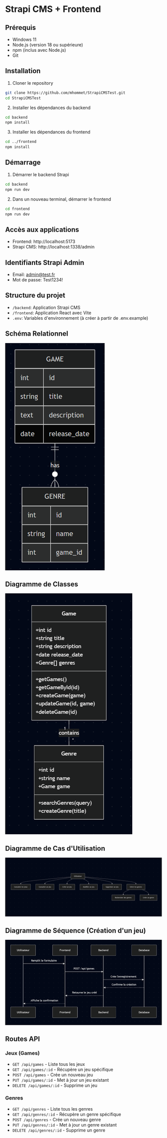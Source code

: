 # Strapi CMS + Frontend

## Prérequis

-   Windows 11
-   Node.js (version 18 ou supérieure)
-   npm (inclus avec Node.js)
-   Git

## Installation

1. Cloner le repository

```bash
git clone https://github.com/mhommet/StrapiCMSTest.git
cd StrapiCMSTest
```

2. Installer les dépendances du backend

```bash
cd backend
npm install
```

3. Installer les dépendances du frontend

```bash
cd ../frontend
npm install
```

## Démarrage

1. Démarrer le backend Strapi

```bash
cd backend
npm run dev
```

2. Dans un nouveau terminal, démarrer le frontend

```bash
cd frontend
npm run dev
```

## Accès aux applications

-   Frontend: http://localhost:5173
-   Strapi CMS: http://localhost:1338/admin

## Identifiants Strapi Admin

-   Email: admin@test.fr
-   Mot de passe: Test1234!

## Structure du projet

-   `/backend`: Application Strapi CMS
-   `/frontend`: Application React avec Vite
-   `.env`: Variables d'environnement (à créer à partir de .env.example)

## Schéma Relationnel

![Schéma relationnel](SchémaRelationnel.png)

## Diagramme de Classes

![Diagramme de classes](DiagrammeDeClasse.png)

## Diagramme de Cas d'Utilisation

![Diagramme de cas d'utilisation](CasUtilisation.png)

## Diagramme de Séquence (Création d'un jeu)

![Diagramme de séquence](Sequence.png)

## Routes API

### Jeux (Games)

-   `GET /api/games` - Liste tous les jeux
-   `GET /api/games/:id` - Récupère un jeu spécifique
-   `POST /api/games` - Crée un nouveau jeu
-   `PUT /api/games/:id` - Met à jour un jeu existant
-   `DELETE /api/games/:id` - Supprime un jeu

### Genres

-   `GET /api/genres` - Liste tous les genres
-   `GET /api/genres/:id` - Récupère un genre spécifique
-   `POST /api/genres` - Crée un nouveau genre
-   `PUT /api/genres/:id` - Met à jour un genre existant
-   `DELETE /api/genres/:id` - Supprime un genre
